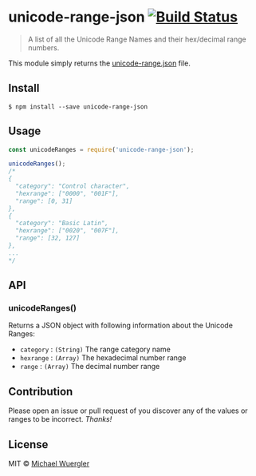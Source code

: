 # unicode-range-json [![Build Status](https://travis-ci.org/radiovisual/unicode-range-json.svg?branch=master)](https://travis-ci.org/radiovisual/unicode-range-json)

> A list of all the Unicode Range Names and their hex/decimal range numbers.

This module simply returns the [unicode-range.json]() file. 

## Install

```
$ npm install --save unicode-range-json
```


## Usage

```js
const unicodeRanges = require('unicode-range-json');

unicodeRanges();
/*
{
  "category": "Control character",
  "hexrange": ["0000", "001F"],
  "range": [0, 31]
},
{
  "category": "Basic Latin",
  "hexrange": ["0020", "007F"],
  "range": [32, 127]
},
...
*/
```


## API

### unicodeRanges()

Returns a JSON object with following information about the Unicode Ranges:

- `category` : `(String)` The range category name
- `hexrange` : `(Array)` The hexadecimal number range 
- `range` : `(Array)` The decimal number range


## Contribution

Please open an issue or pull request of you discover any of the values or ranges to be incorrect. *Thanks!*


## License

MIT © [Michael Wuergler](http://numetriclabs.com)
